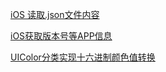 [iOS 读取.json文件内容](iOS_读取.json文件内容)

[iOS获取版本号等APP信息](iOS获取版本号等APP信息)

[UIColor分类实现十六进制颜色值转换](UIColor分类实现十六进制颜色值转换)
